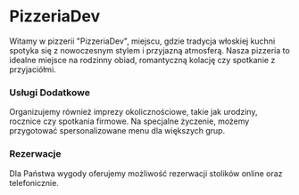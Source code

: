 # PizzeriaDev

Witamy w pizzerii "PizzeriaDev", miejscu, gdzie tradycja włoskiej kuchni spotyka się z nowoczesnym stylem i przyjazną atmosferą. Nasza pizzeria to idealne miejsce na rodzinny obiad, romantyczną kolację czy spotkanie z przyjaciółmi.

### Usługi Dodatkowe

Organizujemy również imprezy okolicznościowe, takie jak urodziny, rocznice czy spotkania firmowe. Na specjalne życzenie, możemy przygotować spersonalizowane menu dla większych grup.

### Rezerwacje

Dla Państwa wygody oferujemy możliwość rezerwacji stolików online oraz telefonicznie.
